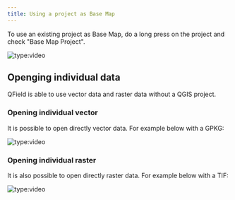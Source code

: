 ```yaml
---
title: Using a project as Base Map
---
```


To use an existing project as Base Map, do a long press on the project
and check "Base Map Project".

![type:video](https://player.vimeo.com/video/604849182)

## Openging individual data

QField is able to use vector data and raster data without a QGIS
project.

### Opening individual vector

It is possible to open directly vector data. For example below with a
GPKG:

![type:video](https://player.vimeo.com/video/604786046)

### Opening individual raster

It is also possible to open directly raster data. For example below with
a TIF:

![type:video](https://player.vimeo.com/video/604786384)
